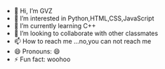 - 👋 Hi, I’m GVZ
- 👀 I’m interested in Python,HTML,CSS,JavaScript
- 🌱 I’m currently learning C++
- 💞️ I’m looking to collaborate with other classmates
- 📫 How to reach me ...no,you can not reach me
- 😄 Pronouns: 😄
- ⚡ Fun fact: woohoo

<!---
gvzgithub/gvzgithub is a ✨ special ✨ repository because its `README.md` (this file) appears on your GitHub profile.
You can click the Preview link to take a look at your changes.
--->
